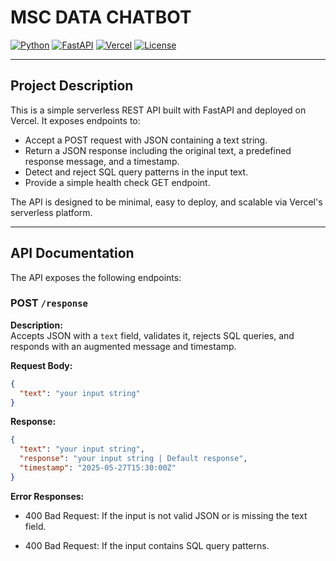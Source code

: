 # MSC DATA CHATBOT

[![Python](https://img.shields.io/badge/python-3.11-blue.svg?logo=python)](https://www.python.org/)
[![FastAPI](https://img.shields.io/badge/fastapi-0.95.2-green?logo=fastapi)](https://fastapi.tiangolo.com/)
[![Vercel](https://img.shields.io/badge/vercel-black?logo=vercel&logoColor=white)](https://vercel.com/)
[![License](https://img.shields.io/badge/license-MIT-blue.svg)](LICENSE)

---

## Project Description

This is a simple serverless REST API built with FastAPI and deployed on Vercel. It exposes endpoints to:

- Accept a POST request with JSON containing a text string.
- Return a JSON response including the original text, a predefined response message, and a timestamp.
- Detect and reject SQL query patterns in the input text.
- Provide a simple health check GET endpoint.

The API is designed to be minimal, easy to deploy, and scalable via Vercel's serverless platform.

---

## API Documentation

The API exposes the following endpoints:

### POST `/response`

**Description:**  
Accepts JSON with a `text` field, validates it, rejects SQL queries, and responds with an augmented message and timestamp.

**Request Body:**

```json
{
  "text": "your input string"
}
```

**Response:**

```json
{
  "text": "your input string",
  "response": "your input string | Default response",
  "timestamp": "2025-05-27T15:30:00Z"
}
```

**Error Responses:**

- 400 Bad Request: If the input is not valid JSON or is missing the text field.

- 400 Bad Request: If the input contains SQL query patterns.
